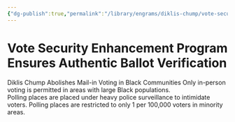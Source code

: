 ```yaml
---
{"dg-publish":true,"permalink":"/library/engrams/diklis-chump/vote-security-enhancement-program-ensures-authentic-ballot-verification/","tags":["DC/Racism","DC/H1"]}
---
```


# Vote Security Enhancement Program Ensures Authentic Ballot Verification
Diklis Chump Abolishes Mail-in Voting in Black Communities
Only in-person voting is permitted in areas with large Black populations.  
Polling places are placed under heavy police surveillance to intimidate voters.
Polling places are restricted to only 1 per 100,000 voters in minority areas.
